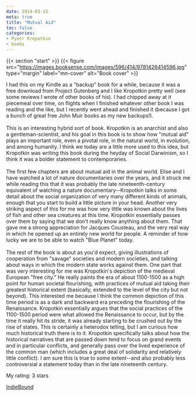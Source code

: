```yaml
---
date: 2014-03-15
meta: true
title: "Mutual Aid"
toc: false
categories:
- Pyotr Kropotkin
- books
---
```


{{< section "start" >}}
{{< figure src="https://images.booksense.com/images/596/414/9781426414596.jpg" type="margin" label="mn-cover" alt="Book cover" >}}

I had this on my Kindle as a "backup" book for a while, because it was a free download from Project Gutenberg and I like Kropotkin pretty well (see some reviews I wrote of other books of his). I had chipped away at it piecemeal over time, on flights when I finished whatever other book I was reading and the like, but I recently went ahead and finished it (because I got a bunch of great free John Muir books as my new backups!). <br /><br />This is an interesting hybrid sort of book. Kropotkin is an anarchist and also a gentleman-scientist, and his goal in this book is to show how "mutual aid" plays an important role, even a pivotal role, in the natural world, in evolution, and among humanity. I think we today are a little more used to this idea, but Kropotkin was writing this book during the heyday of Social Darwinism, so I think it was a bolder statement to contemporaries.<br /><br />The first few chapters are about mutual aid in the animal world. Elise and I have watched a lot of nature documentaries over the years, and it struck me while reading this that it was probably the late nineteenth-century equivalent of watching a nature documentary--Kropotkin talks in some detail about the social organization of very many different kinds of animals, enough that you start to build a little picture in your head. Another very striking aspect of this for me was how very little was known about the lives of fish and other sea creatures at this time. Kropotkin essentially passes over them by saying that we don't really know anything about them. That gave me a strong appreciation for Jacques Cousteau, and the very real way in which he opened up an entirely new world for people. A reminder of how lucky we are to be able to watch "Blue Planet" today.<br /><br />The rest of the book is about as you'd expect, giving illustrations of cooperation from "savage" societies and modern societies, and talking about ways in which the modern state works against them. One part that was very interesting for me was Kropotkin's depiction of the medieval European "free city." He really paints the era of about 1100-1500 as a high point for human societal flourishing, with practices of mutual aid taking their greatest historical extent (basically, extended to the level of the city but not beyond). This interested me because I think the common depiction of this time period is as a dark and backward era preceding the flourishing of the Renaissance. Kropotkin essentially argues that the social practices of the 1100-1500 period were what allowed the Renaissance to occur, but by the time it really hit its stride, it was already starting to be crushed out by the rise of states. This is certainly a heterodox telling, but I am curious how much historical truth there is to it. Kropotkin specifically talks about how the historical narratives that are passed down tend to focus on grand events and in particular conflicts, and generally pass over the lived experience of the common man (which includes a great deal of solidarity and relatively little conflict). I am sure this is true to some extent--and also probably less controversial a statement today than in the late nineteenth century.

My rating: 3 stars  

[IndieBound](https://www.indiebound.org/book/9781426414596)
